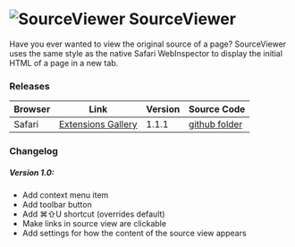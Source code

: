 # ![SourceViewer](https://github.com/dcrousso/SourceViewer/raw/master/Icons/icon-small.png) SourceViewer

Have you ever wanted to view the original source of a page?  SourceViewer uses the same style as the native Safari WebInspector to display the initial HTML of a page in a new tab.

### Releases

Browser | Link | Version | Source Code
------- | ---- | ------- | -----------
Safari | [Extensions Gallery](//safari-extensions.apple.com/details/?id=com.dcrousso.sourceviewer-Q5M4T22BE9) | 1.1.1 | [github folder](//github.com/dcrousso/SourceViewer/tree/master/SourceViewer.safariextension/)

### Changelog

##### Version 1.0:
 - Add context menu item
 - Add toolbar button
 - Add ⌘⇧U shortcut (overrides default)
 - Make links in source view are clickable
 - Add settings for how the content of the source view appears
